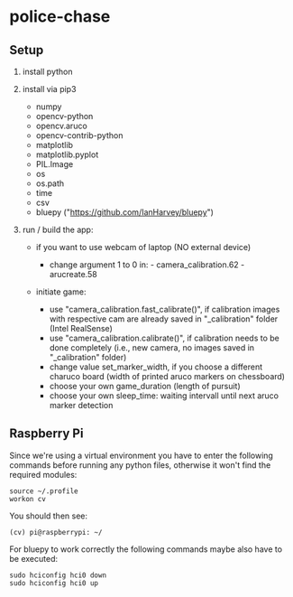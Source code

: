 # police-chase

## Setup

1. install python
2. install via pip3
	- numpy
	- opencv-python
	- opencv.aruco
	- opencv-contrib-python
	- matplotlib
    - matplotlib.pyplot
    - PIL.Image
    - os
    - os.path
    - time
    - csv
    - bluepy ("https://github.com/IanHarvey/bluepy")

3. run / build the app:
    - if you want to use webcam of laptop (NO external device)
      * change argument 1 to 0 in:
            - camera_calibration.62
            - arucreate.58

    - initiate game:
      * use "camera_calibration.fast_calibrate()", if calibration images with respective cam are already saved in "_calibration" folder (Intel RealSense)
      * use "camera_calibration.calibrate()", if calibration needs to be done completely (i.e., new camera, no images saved in "_calibration" folder)
      * change value set_marker_width, if you choose a different charuco board (width of printed aruco markers on chessboard)
      * choose your own game_duration (length of pursuit)
      * choose your own sleep_time: waiting intervall until next aruco marker detection
      
## Raspberry Pi
Since we're using a virtual environment you have to enter the following commands before running any python files, otherwise it won't find the required modules:
~~~
source ~/.profile
workon cv
~~~

You should then see:
~~~
(cv) pi@raspberrypi: ~/
~~~

For bluepy to work correctly the following commands maybe also have to be executed:
~~~
sudo hciconfig hci0 down
sudo hciconfig hci0 up
~~~


